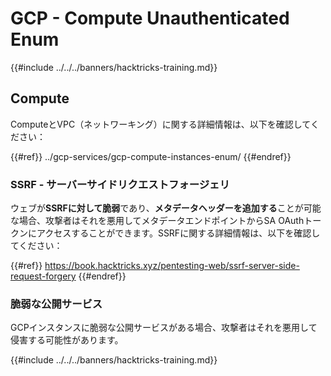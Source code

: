 # GCP - Compute Unauthenticated Enum

{{#include ../../../banners/hacktricks-training.md}}

## Compute

ComputeとVPC（ネットワーキング）に関する詳細情報は、以下を確認してください：

{{#ref}}
../gcp-services/gcp-compute-instances-enum/
{{#endref}}

### SSRF - サーバーサイドリクエストフォージェリ

ウェブが**SSRFに対して脆弱**であり、**メタデータヘッダーを追加する**ことが可能な場合、攻撃者はそれを悪用してメタデータエンドポイントからSA OAuthトークンにアクセスすることができます。SSRFに関する詳細情報は、以下を確認してください：

{{#ref}}
https://book.hacktricks.xyz/pentesting-web/ssrf-server-side-request-forgery
{{#endref}}

### 脆弱な公開サービス

GCPインスタンスに脆弱な公開サービスがある場合、攻撃者はそれを悪用して侵害する可能性があります。

{{#include ../../../banners/hacktricks-training.md}}
